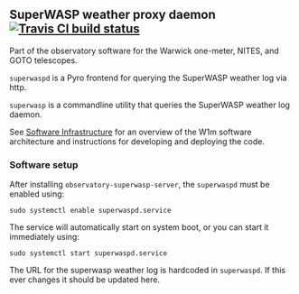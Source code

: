 
## SuperWASP weather proxy daemon [![Travis CI build status](https://travis-ci.org/warwick-one-metre/superwaspd.svg?branch=master)](https://travis-ci.org/warwick-one-metre/superwaspd)

Part of the observatory software for the Warwick one-meter, NITES, and GOTO telescopes.

`superwaspd` is a Pyro frontend for querying the SuperWASP weather log via http.

`superwasp` is a commandline utility that queries the SuperWASP weather log daemon.

See [Software Infrastructure](https://github.com/warwick-one-metre/docs/wiki/Software-Infrastructure) for an overview of the W1m software architecture and instructions for developing and deploying the code.

### Software setup
After installing `observatory-superwasp-server`, the `superwaspd` must be enabled using:
```
sudo systemctl enable superwaspd.service
```

The service will automatically start on system boot, or you can start it immediately using:
```
sudo systemctl start superwaspd.service
```

The URL for the superwasp weather log is hardcoded in `superwaspd`.  If this ever changes it should be updated here.
